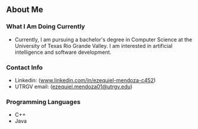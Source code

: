 ## About Me


### What I Am Doing Currently
- Currently, I am pursuing a bachelor's degree in Computer Science at the University of Texas Rio Grande Valley. I am interested in artificial intelligence and software development.

### Contact Info
- Linkedin: (www.linkedin.com/in/ezequiel-mendoza-c452)
- UTRGV email: (ezequiel.mendoza01@utrgv.edu)

### Programming Languages
- C++
- Java
<!--
**mendozaezequiel310-blip/mendozaezequiel310-blip** is a ✨ _special_ ✨ repository because its `README.md` (this file) appears on your GitHub profile.

Here are some ideas to get you started:

- 🔭 I’m currently working on ...
- 🌱 I’m currently learning ...
- 👯 I’m looking to collaborate on ...
- 🤔 I’m looking for help with ...
- 💬 Ask me about ...
- 📫 How to reach me: ...
- 😄 Pronouns: ...
- ⚡ Fun fact: ...
-->
